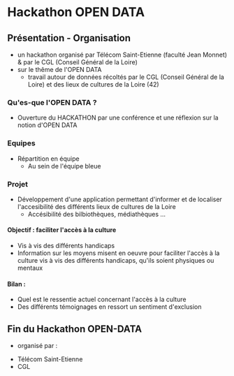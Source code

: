 # Hackathon OPEN DATA 
## Présentation - Organisation
* un hackathon organisé par Télécom Saint-Etienne (faculté Jean Monnet) & par le CGL (Conseil Général de la Loire)
* sur le thême de l'OPEN DATA 
  - travail autour de données récoltés par le CGL (Conseil Général de la Loire) et des lieux de cultures de la Loire (42)
### Qu'es-que l'OPEN DATA ?
* Ouverture du HACKATHON par une conférence et une réflexion sur la notion d'OPEN DATA
### Equipes
* Répartition en équipe
  * Au sein de l'équipe bleue
### Projet 
* Développement d'une application permettant d'informer et de localiser l'accesibilité des différents lieux de cultures de la Loire 
  - Accésibilité des bilbiothèques, médiathèques ...
#### Objectif : faciliter l'accès à la culture 
  - Vis à vis des différents handicaps
  - Information sur les moyens misent en oeuvre pour faciliter l'accès à la culture vis à vis des différents handicaps, qu'ils soient physiques ou mentaux
#### Bilan :
- Quel est le ressentie actuel concernant l'accès à la culture
- Des différents témoignages en ressort un sentiment d'exclusion 
## Fin du Hackathon OPEN-DATA
  * organisé par :
  - Télécom Saint-Etienne 
  - CGL 
